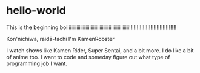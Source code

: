 # hello-world
This is the beginning boiiiiiiiiiiiiiiiiiiiiiiiiiiiiiiiiiiiiiiiiiiiiiiiii!!!!!!!!!!!!!!!!!!!!!!!!!!!!!!!

Kon'nichiwa, raidā-tachi
I'm KamenRobster

I watch shows like Kamen Rider, Super Sentai, and a bit more. I do like a bit of anime too.
I want to code and someday figure out what type of programming job I want.
